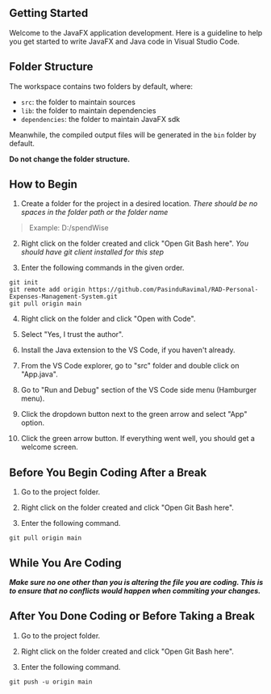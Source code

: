 ## Getting Started

Welcome to the JavaFX application development. Here is a guideline to help you get started to write JavaFX and Java code in Visual Studio Code.

## Folder Structure

The workspace contains two folders by default, where:

- `src`: the folder to maintain sources
- `lib`: the folder to maintain dependencies
- `dependencies`: the folder to maintain JavaFX sdk

Meanwhile, the compiled output files will be generated in the `bin` folder by default.

**Do not change the folder structure.**

## How to Begin

1. Create a folder for the project in a desired location. *There should be no spaces in the folder path or the folder name*

> Example: D:/spendWise

2. Right click on the folder created and click "Open Git Bash here". *You should have git client installed for this step*

3. Enter the following commands in the given order.

```
git init
git remote add origin https://github.com/PasinduRavimal/RAD-Personal-Expenses-Management-System.git
git pull origin main
```

4. Right click on the folder and click "Open with Code".

5. Select "Yes, I trust the author".

6. Install the Java extension to the VS Code, if you haven't already.

7. From the VS Code explorer, go to "src" folder and double click on "App.java".

8. Go to "Run and Debug" section of the VS Code side menu (Hamburger menu).

9. Click the dropdown button next to the green arrow and select "App" option.

10. Click the green arrow button. If everything went well, you should get a welcome screen.

## Before You Begin Coding After a Break

1. Go to the project folder.

2. Right click on the folder created and click "Open Git Bash here".

3. Enter the following command.

```
git pull origin main
```

## While You Are Coding

***Make sure no one other than you is altering the file you are coding. This is to ensure that no conflicts would happen when commiting your changes.***

## After You Done Coding or Before Taking a Break

1. Go to the project folder.

2. Right click on the folder created and click "Open Git Bash here".

3. Enter the following command.

```
git push -u origin main
```
